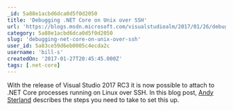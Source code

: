 ```yaml
---
_id: 5a88e1acbd6dca0d5f0d2050
title: 'Debugging .NET Core on Unix over SSH'
url: 'https://blogs.msdn.microsoft.com/visualstudioalm/2017/01/26/debugging-net-core-on-unix-over-ssh/'
category: 5a88e1acbd6dca0d5f0d2050
slug: 'debugging-net-core-on-unix-over-ssh'
user_id: 5a83ce59d6eb0005c4ecda2c
username: 'bill-s'
createdOn: '2017-01-27T20:45:45.000Z'
tags: [.net-core]
---
```


With the release of Visual Studio 2017 RC3 it is now possible to attach to .NET Core processes running on Linux over SSH. In this blog post, <a href="https://social.msdn.microsoft.com/profile/Andy+Sterland">Andy Sterland</a> describes the steps you need to take to set this up.
